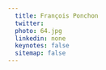 ```yaml
---
  title: François Ponchon
  twitter: 
  photo: 64.jpg
  linkedin: none
  keynotes: false
  sitemap: false
---
```

